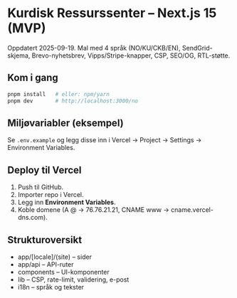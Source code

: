 # Kurdisk Ressurssenter – Next.js 15 (MVP)

Oppdatert 2025-09-19. 
Mal med 4 språk (NO/KU/CKB/EN), SendGrid-skjema, Brevo-nyhetsbrev, Vipps/Stripe-knapper, CSP, SEO/OG, RTL-støtte.

## Kom i gang
```bash
pnpm install   # eller: npm/yarn
pnpm dev       # http://localhost:3000/no
```

## Miljøvariabler (eksempel)
Se `.env.example` og legg disse inn i Vercel → Project → Settings → Environment Variables.

## Deploy til Vercel
1. Push til GitHub.
2. Importer repo i Vercel.
3. Legg inn **Environment Variables**.
4. Koble domene (A @ → 76.76.21.21, CNAME www → cname.vercel-dns.com).

## Strukturoversikt
- app/[locale]/(site) – sider
- app/api – API-ruter
- components – UI-komponenter
- lib – CSP, rate-limit, validering, e-post
- i18n – språk og tekster

